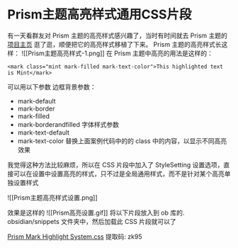 # Prism主题高亮样式通用CSS片段

有一天看群友对 Prism 主题的高亮样式感兴趣了，当时有时间就去 Prism 主题的 [项目主页](https://github.com/damiankorcz/Prism-Theme) 逛了逛，顺便把它的高亮样式移植了下来。
Prism 主题的高亮样式长这样：
![[Prism主题高亮样式-1.png]]
在 Prism 主题中高亮的用法是这样的：

```code
<mark class="mint mark-filled mark-text-color">This highlighted text is Mint</mark>
```

可以用以下参数
边框背景参数：
- mark-default
- mark-border
- mark-filled
- mark-borderandfilled
字体样式参数
- mark-text-default
- mark-text-color
替换上面案例代码中的的 class 中的内容，以显示不同高亮效果

我觉得这种方法比较麻烦，所以在 CSS 片段中加入了 StyleSetting 设置选项，直接可以在设置中设置高亮的样式，只不过是全局通用样式，而不是针对某个高亮单独设置样式

![[Prism主题高亮样式设置.png]]

效果是这样的
![[Prism高亮设置.gif]]
将以下片段放入到 ob 库的. obsidian/snippets 文件夹中，然后加载此 CSS 片段就可以了

[Prism Mark Highlight System.css]( https://www.aliyundrive.com/s/Xffysji3Fef )
提取码: zk95
